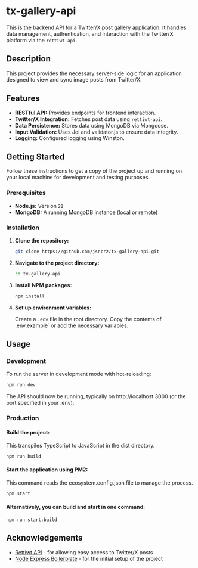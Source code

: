 # tx-gallery-api

This is the backend API for a Twitter/X post gallery application. It handles data management, authentication, and interaction with the Twitter/X platform via the `rettiwt-api`.

## Description

This project provides the necessary server-side logic for an application designed to view and sync image posts from Twitter/X.

##  Features

*   **RESTful API:** Provides endpoints for frontend interaction.
*   **Twitter/X Integration:** Fetches post data using `rettiwt-api`.
*   **Data Persistence:** Stores data using MongoDB via Mongoose.
*   **Input Validation:** Uses Joi and validator.js to ensure data integrity.
*   **Logging:** Configured logging using Winston.


##  Getting Started

Follow these instructions to get a copy of the project up and running on your local machine for development and testing purposes.

### Prerequisites

*   **Node.js:** Version `22`
*   **MongoDB:** A running MongoDB instance (local or remote)

### Installation

1.  **Clone the repository:**
    ```bash
    git clone https://github.com/jsncrz/tx-gallery-api.git
2.  **Navigate to the project directory:**
    ```bash
    cd tx-gallery-api
    ```
3.  **Install NPM packages:**
    ```bash
    npm install
    ```
4.  **Set up environment variables:**
   
    Create a `.env` file in the root directory. Copy the contents of .env.example` or add the necessary variables.


##  Usage

### Development

To run the server in development mode with hot-reloading:

```bash
npm run dev
```
The API should now be running, typically on http://localhost:3000 (or the port specified in your .env).

### Production
#### Build the project: 
This transpiles TypeScript to JavaScript in the dist directory.
```
npm run build
```
#### Start the application using PM2: 
This command reads the ecosystem.config.json file to manage the process.
```
npm start
```
#### Alternatively, you can build and start in one command:
```
npm run start:build
```

## Acknowledgements
- [Rettiwt API](https://github.com/Rishikant181/Rettiwt-API) - for allowing easy access to Twitter/X posts
- [Node Express Boilerplate](https://github.com/saisilinus/node-express-mongoose-typescript-boilerplate) - for the initial setup of the project
